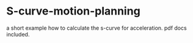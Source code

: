 # S-curve-motion-planning
a short example how to calculate the s-curve for acceleration. pdf docs included.
